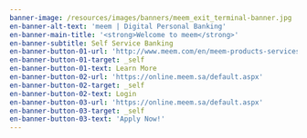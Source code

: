 ```yaml
---
banner-image: /resources/images/banners/meem_exit_terminal-banner.jpg
en-banner-alt-text: 'meem | Digital Personal Banking'
en-banner-main-title: '<strong>Welcome to meem</strong>'
en-banner-subtitle: Self Service Banking
en-banner-button-01-url: 'http://www.meem.com/en/meem-products-services-en.html'
en-banner-button-01-target: _self
en-banner-button-01-text: Learn More
en-banner-button-02-url: 'https://online.meem.sa/default.aspx'
en-banner-button-02-target: _self
en-banner-button-02-text: Login
en-banner-button-03-url: 'https://online.meem.sa/default.aspx'
en-banner-button-03-target: _self
en-banner-button-03-text: 'Apply Now!'
---
```


